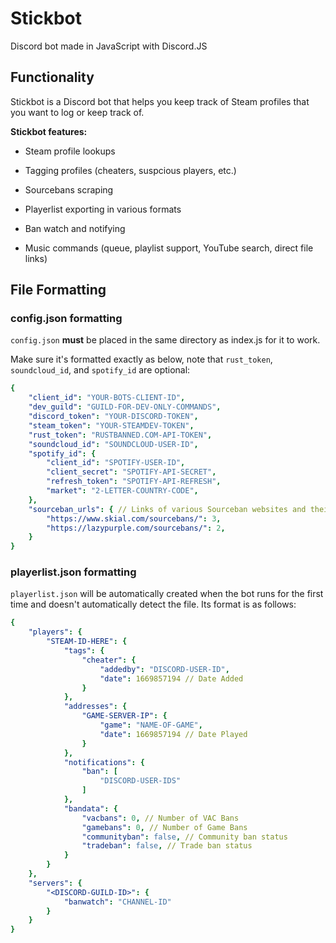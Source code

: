 # Stickbot

Discord bot made in JavaScript with Discord.JS

## Functionality

Stickbot is a Discord bot that helps you keep track of Steam profiles that you want to log or keep track of.

__Stickbot features:__

* Steam profile lookups

* Tagging profiles (cheaters, suspcious players, etc.)

* Sourcebans scraping

* Playerlist exporting in various formats

* Ban watch and notifying

* Music commands (queue, playlist support, YouTube search, direct file links)

## File Formatting

### config.json formatting

`config.json` __must__ be placed in the same directory as index.js for it to work.

Make sure it's formatted exactly as below, note that `rust_token`, `soundcloud_id`, and `spotify_id` are optional:

```yaml
{
    "client_id": "YOUR-BOTS-CLIENT-ID",
    "dev_guild": "GUILD-FOR-DEV-ONLY-COMMANDS",
    "discord_token": "YOUR-DISCORD-TOKEN",
    "steam_token": "YOUR-STEAMDEV-TOKEN",
    "rust_token": "RUSTBANNED.COM-API-TOKEN",
    "soundcloud_id": "SOUNDCLOUD-USER-ID",
    "spotify_id": {
        "client_id": "SPOTIFY-USER-ID",
        "client_secret": "SPOTIFY-API-SECRET",
        "refresh_token": "SPOTIFY-API-REFRESH",
        "market": "2-LETTER-COUNTRY-CODE",
    },
    "sourceban_urls": { // Links of various Sourceban websites and their SteamID formats
        "https://www.skial.com/sourcebans/": 3,
        "https://lazypurple.com/sourcebans/": 2,
    }
}
```

### playerlist.json formatting

`playerlist.json` will be automatically created when the bot runs for the first time and doesn't automatically detect the file. Its format is as follows:

```yaml
{
    "players": {
        "STEAM-ID-HERE": {
            "tags": {
                "cheater": {
                    "addedby": "DISCORD-USER-ID",
                    "date": 1669857194 // Date Added
                }
            },
            "addresses": {
                "GAME-SERVER-IP": {
                    "game": "NAME-OF-GAME",
                    "date": 1669857194 // Date Played
                }
            },
            "notifications": {
                "ban": [
                    "DISCORD-USER-IDS"
                ]
            },
            "bandata": {
                "vacbans": 0, // Number of VAC Bans
                "gamebans": 0, // Number of Game Bans
                "communityban": false, // Community ban status
                "tradeban": false, // Trade ban status
            }
        }
    },
    "servers": {
        "<DISCORD-GUILD-ID>": {
            "banwatch": "CHANNEL-ID"
        }
    }
}
```
